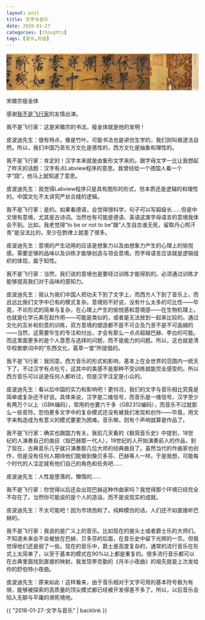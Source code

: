 ```yaml
---
layout: post
title: 文字与音乐
date: 2018-01-27
categories: [thoughts]
tags: [音乐,对话]
---
```


![](/figures/p48221381.jpg)

宋徽宗瘦金体

感谢[我不是飞行家](https://www.douban.com/people/58073966/)的友情出演。

我不是飞行家：这是宋徽宗的书法，瘦金体就是他的发明！

皮波迪先生：很有特点，像是竹叶。可能书法也是讲仿生学的，我们则叫做道法自然。所以，我们中国乃至东方文化是感性的，西方文化是抽象和理性的。

我不是飞行家：肯定的！汉字本来就是由象形文字来的。跟字母文字一比让我想起了昨天的话题：汉字有点Labview程序的意思。我曾经给一个德国人看一个字“囧”，他马上就知道了意思。

皮波迪先生：我觉得Labview程序只是具有图形的形式，但本质还是逻辑的和理性的。中国文化不太讲究严丝合缝的逻辑。

我不是飞行家：是的。如果看德语，会觉得很科学，句子可以写超级长……但是中文很有意境，尤其是古诗词。当然也有可能是德语、英语这类字母语言的意境我体会不到。比如，我老觉得“to be or not to be”跟“人生自古谁无死，留取丹心照汗青”是没法比的，至少在韵律上就差了很多。

皮波迪先生：意境的产生动用的应该是想象力以及由想象力产生的心理上的愉悦感。需要足够的品味以及训练才能够创造与领会意境。而字母语言应该就是逻辑组织的体现，属于知性。

我不是飞行家：当然，我们说的意境也是要经过训练才能得到的。必须通过训练才能够提高我们对于品味的感知力。

皮波迪先生：我认为我们中国人把功夫下到了文字上，而西方人下到了音乐上，而且远比我们文字中已有的模式复杂。意境则不好说，没有什么太多的可比性——毕竟，不论形式的简单与复杂，在心理上产生的愉悦感和意境感——在生物机理上，也就是化学元素在起作用——可能是类似的，或者是无法放到一起来比较的。通过文化的互补和刻意的训练，双方意境的塑造都不是不可企及乃至不是不可逾越的——当然，这需要毕生的专注和付出，才会有那么一点点超越巴赫、李白的可能。而这里面更多的是个人意愿与选择的问题，而不是能力的问题。所以，这也就是清华校歌歌词中的“东西文化，荟萃一堂”所提倡的。

我不是飞行家：我同意。西方音乐的形式和影响，基本上在全世界的范围内一统天下了。不过汉字有点吃亏，这其中的美感不是那种不受训练就能完全感受的。所以西方音乐可以说是任何人都听过，但是汉字注定是小众的。

皮波迪先生：看以后中国的实力和影响吧！更何况，我们的文字与音乐相比究竟是简单或复杂还不好说。具体来说，汉字是二维信号，而音乐是一维信号。汉字至少有两万个以上（GBK编码），常用的也要六千多（GB2312编码），而音乐不过就那么一些音符。恐怕更多文字中的复杂模式还没有被我们发现和创作——毕竟，用文字来构造成为有意义的模式要更为困难。音乐嘛，则有个声响就算是作品了。

我不是飞行家：确实也跟国力有关。我前几天看的《极简音乐史》中提到，18世纪的人演奏自己的曲目（指巴赫那一代人），19世纪的人开始演奏前人的作品，到了现在，古典音乐几乎就只演奏那几位大师的经典曲目了。虽然当代的作曲家也创作，但是没有任何人期待他们能做到像贝多芬、巴赫等人一样。于是我想，可能每个时代的人注定就有他们自己的角色和任务吧……

皮波迪先生：人性是堕落的，懒惰的……

我不是飞行家：你觉得以后还会出现巴赫这种作曲家吗？我觉得那个环境已经完全不存在了。当然你可能说的是个人的造诣，而不是说现实的成就。

皮波迪先生：不太可能吧！因为市场饱和了。纯粹模仿的话，人们还不如直接听巴赫的。

我不是飞行家：我说的是广义上的音乐。比如现在的披头士或者爵士乐的大师们。不知道未来会不会被放在巴赫、贝多芬的后面，在音乐史中留下光辉的一页。但我觉得他们还是弱了一些。现在的音乐中，爵士是高度复杂的，通常的流行音乐在形式上太简单了，以至于基本的模式在90%以上都是重复的。很多流行音乐都可以在古典里面找到直接的映射。我发现李克勤的《月半小夜曲》的祖先就是上次发给你的舒伯特小夜曲。

皮波迪先生：原来如此！这样看来，由于音乐相对于文字可用的基本符号极为有限，能够被探索的高质量的顶尖模式都已经被开发得差不多了。所以，以后音乐会陷入无聊与平庸的濒死境地。

{{ "2018-01-27-文字与音乐" | backlink }}

